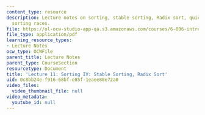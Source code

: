 ```yaml
---
content_type: resource
description: Lecture notes on sorting, stable sorting, Radix sort, quick sort, and
  sorting races.
file: https://ol-ocw-studio-app-qa.s3.amazonaws.com/courses/6-006-introduction-to-algorithms-spring-2008/0c8bb24ef91668bfe85f1eaee80e72a0_lec11.pdf
file_type: application/pdf
learning_resource_types:
- Lecture Notes
ocw_type: OCWFile
parent_title: Lecture Notes
parent_type: CourseSection
resourcetype: Document
title: 'Lecture 11: Sorting IV: Stable Sorting, Radix Sort'
uid: 0c8bb24e-f916-68bf-e85f-1eaee80e72a0
video_files:
  video_thumbnail_file: null
video_metadata:
  youtube_id: null
---
```

